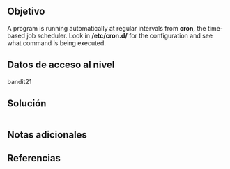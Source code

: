 ## Objetivo
A program is running automatically at regular intervals from **cron**, the time-based job scheduler. Look in **/etc/cron.d/** for the configuration and see what command is being executed.
## Datos de acceso al nivel
bandit21
## Solución
```

```
## Notas adicionales

## Referencias